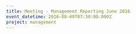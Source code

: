 ```yaml
---
title: Meeting - Management Reporting June 2016
event_datetime: 2016-08-09T07:30:00.000Z
project: management
---
```



